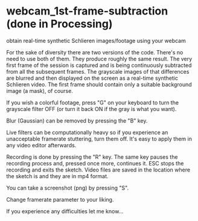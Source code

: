# webcam_1st-frame-subtraction (done in Processing)
obtain real-time synthetic Schlieren images/footage using your webcam

For the sake of diversity there are two versions of the code. There's no need to use both of them. They produce roughly the same result.
The very first frame of the session is captured and is being continuously subtracted from all the subsequent frames. The grayscale images of that differences are blurred and then displayed on the screen as a real-time synthetic Schlieren video. The first frame should contain only a suitable background image (a mask), of course.

If you wish a colorful footage, press "G" on your keyboard to turn the grayscale filter OFF (or turn it back ON if the gray is what you want).

Blur (Gaussian) can be removed by pressing the "B" key.

Live filters can be computationally heavy so if you experience an unacceptable framerate stuttering, turn them off. It's easy to apply them in any video editor afterwards.

Recording is done by pressing the "R" key. The same key pauses the recording process and, pressed once more, continues it. ESC stops the recording and exits the sketch.
Video files are saved in the location where the sketch is and they are in mp4 format.

You can take a screenshot (png) by pressing "S".

Change framerate parameter to your liking.

If you experience any difficulties let me know...


